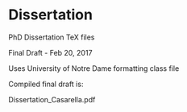 # Dissertation
PhD Dissertation TeX files


Final Draft - Feb 20, 2017

Uses University of Notre Dame formatting class file

Compiled final draft is:

Dissertation_Casarella.pdf

